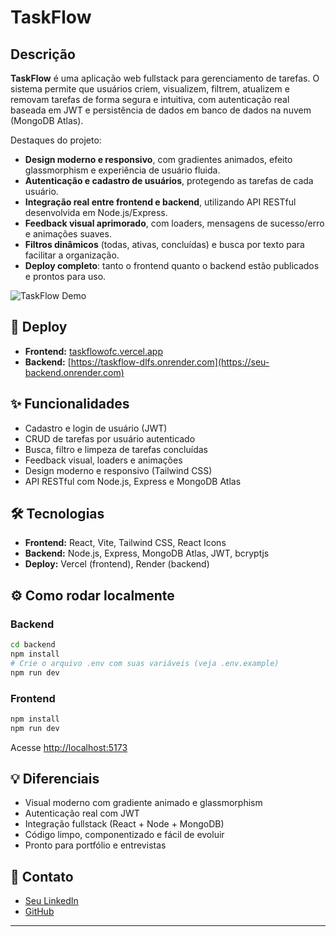 # TaskFlow

## Descrição

**TaskFlow** é uma aplicação web fullstack para gerenciamento de tarefas.
O sistema permite que usuários criem, visualizem, filtrem, atualizem e removam tarefas de forma segura e intuitiva, com autenticação real baseada em JWT e persistência de dados em banco de dados na nuvem (MongoDB Atlas).

Destaques do projeto:
- **Design moderno e responsivo**, com gradientes animados, efeito glassmorphism e experiência de usuário fluida.
- **Autenticação e cadastro de usuários**, protegendo as tarefas de cada usuário.
- **Integração real entre frontend e backend**, utilizando API RESTful desenvolvida em Node.js/Express.
- **Feedback visual aprimorado**, com loaders, mensagens de sucesso/erro e animações suaves.
- **Filtros dinâmicos** (todas, ativas, concluídas) e busca por texto para facilitar a organização.
- **Deploy completo**: tanto o frontend quanto o backend estão publicados e prontos para uso.

![TaskFlow Demo](./public/demo.gif) <!-- Substitua por um GIF ou print do app -->

## 🚀 Deploy

- **Frontend:** [taskflowofc.vercel.app](https://seu-frontend.vercel.app)
- **Backend:** [https://taskflow-dlfs.onrender.com](https://seu-backend.onrender.com)

## ✨ Funcionalidades

- Cadastro e login de usuário (JWT)
- CRUD de tarefas por usuário autenticado
- Busca, filtro e limpeza de tarefas concluídas
- Feedback visual, loaders e animações
- Design moderno e responsivo (Tailwind CSS)
- API RESTful com Node.js, Express e MongoDB Atlas

## 🛠️ Tecnologias

- **Frontend:** React, Vite, Tailwind CSS, React Icons
- **Backend:** Node.js, Express, MongoDB Atlas, JWT, bcryptjs
- **Deploy:** Vercel (frontend), Render (backend)

## ⚙️ Como rodar localmente

### Backend

```bash
cd backend
npm install
# Crie o arquivo .env com suas variáveis (veja .env.example)
npm run dev
```

### Frontend

```bash
npm install
npm run dev
```
Acesse [http://localhost:5173](http://localhost:5173)

## 💡 Diferenciais

- Visual moderno com gradiente animado e glassmorphism
- Autenticação real com JWT
- Integração fullstack (React + Node + MongoDB)
- Código limpo, componentizado e fácil de evoluir
- Pronto para portfólio e entrevistas

## 👤 Contato

- [Seu LinkedIn](www.linkedin.com/in/lafaiete-almeida-dev)
- [GitHub](https://github.com/Lafaietepedro)

---